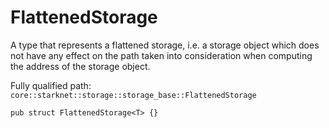 # FlattenedStorage

A type that represents a flattened storage, i.e. a storage object which does not have any effect on the path taken into consideration when computing the address of the storage object.

Fully qualified path: `core::starknet::storage::storage_base::FlattenedStorage`

<pre><code class="language-rust">pub struct FlattenedStorage&lt;T&gt; {}</code></pre>

